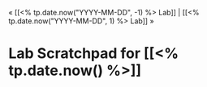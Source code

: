 « [[<% tp.date.now("YYYY-MM-DD", -1) %> Lab]] | [[<% tp.date.now("YYYY-MM-DD", 1) %> Lab]] » 
# Lab Scratchpad for [[<% tp.date.now() %>]]